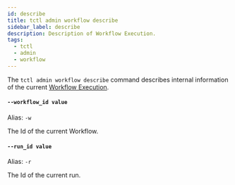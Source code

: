 ```yaml
---
id: describe
title: tctl admin workflow describe
sidebar_label: describe
description: Description of Workflow Execution.
tags:
  - tctl
  - admin
  - workflow
---
```


The `tctl admin workflow describe` command describes internal information of the current [Workflow Execution](/workflows/#workflow-execution).

#### `--workflow_id value`

Alias: `-w`

The Id of the current Workflow.

#### `--run_id value`

Alias: `-r`

The Id of the current run.
